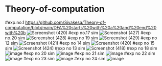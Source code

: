 # Theory-of-computation
#exp.no.1
https://github.com/Sivakesa/Theory-of-computation/blob/main/DFA%20starts%20with%20a%20and%20end%20with%20b
![Screenshot (420)](https://user-images.githubusercontent.com/112737435/215234887-602013c2-0998-4536-9f48-4dba95f82021.png)
#exp no.17 sim
![Screenshot (427)](https://user-images.githubusercontent.com/112737435/215332329-9d088f36-8c36-4922-b607-234bf030e253.png)
#exp no.20 sim
![Screenshot (428)](https://user-images.githubusercontent.com/112737435/215332299-6ff5e20b-44a0-4844-939e-a793b26f295a.png)
#exp no 19 sim
![Screenshot (429)](https://user-images.githubusercontent.com/112737435/215338113-0c05b9e3-bbd6-4712-815c-f7d73ceb499e.png)
#exp no 12 sim
![Screenshot (421)](https://user-images.githubusercontent.com/112737435/215370490-5727bb6f-d31a-42ac-b7b0-bcccf398be23.png)
#exp no 14 sim
![Screenshot (420)](https://user-images.githubusercontent.com/112737435/215370550-52e176e1-fbcf-46c5-8d70-f988013e2d17.png)
#exp no 15 sim
![Screenshot (424)](https://user-images.githubusercontent.com/112737435/215370582-a6504183-dae6-4c42-84d0-775cc66e6252.png)
#exp no 13 sim
![Screenshot (418)](https://user-images.githubusercontent.com/112737435/215370813-810cdc85-143f-426f-b12d-aa0332c44dce.png)
#exp no 18 sim
![image](https://user-images.githubusercontent.com/112737435/215665927-9c5f4fa1-0fbb-4b62-9b9a-93328ddf6508.png)
#exp no 20 sim
![image](https://user-images.githubusercontent.com/112737435/215665978-6fa6f339-c485-411f-a436-e4634ff0b982.png)
#exp no 21 sim
![image](https://user-images.githubusercontent.com/112737435/215666021-57475e85-3404-4662-9aa2-d6829e053b07.png)
#exp no 22 sim
![image](https://user-images.githubusercontent.com/112737435/215666067-19c6150b-c3f6-47d6-9066-67e2679625c3.png)
#exp no 23 sim
![image](https://user-images.githubusercontent.com/112737435/215666106-93897e61-af9e-4cb5-8850-d0e3ca32c250.png)
#exp no 24 sim
![image](https://user-images.githubusercontent.com/112737435/215666156-640b732c-594c-43c1-8918-f75637509648.png)
